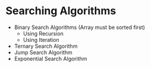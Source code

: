 # Searching Algorithms

* Binary Search Algorithms (Array must be sorted first)
  * Using Recursion
  * Using Iteration
* Ternary Search Algorithm
* Jump Search Algorithm
* Exponential Search Algorithm